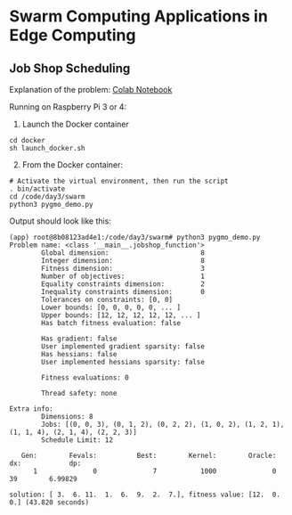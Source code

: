# Swarm Computing Applications in Edge Computing

## Job Shop Scheduling

Explanation of the problem: [Colab Notebook](pygmo_scheduling.ipynb)

Running on Raspberry Pi 3 or 4:
1. Launch the Docker container 
```
cd docker
sh launch_docker.sh
```

2. From the Docker container:
```
# Activate the virtual environment, then run the script
. bin/activate
cd /code/day3/swarm
python3 pygmo_demo.py
```

Output should look like this:
```
(app) root@8b08123ad4e1:/code/day3/swarm# python3 pygmo_demo.py
Problem name: <class '__main__.jobshop_function'>
        Global dimension:                       8
        Integer dimension:                      8
        Fitness dimension:                      3
        Number of objectives:                   1
        Equality constraints dimension:         2
        Inequality constraints dimension:       0
        Tolerances on constraints: [0, 0]
        Lower bounds: [0, 0, 0, 0, 0, ... ]
        Upper bounds: [12, 12, 12, 12, 12, ... ]
        Has batch fitness evaluation: false

        Has gradient: false
        User implemented gradient sparsity: false
        Has hessians: false
        User implemented hessians sparsity: false

        Fitness evaluations: 0

        Thread safety: none

Extra info:
        Dimensions: 8
        Jobs: [(0, 0, 3), (0, 1, 2), (0, 2, 2), (1, 0, 2), (1, 2, 1), (1, 1, 4), (2, 1, 4), (2, 2, 3)] 
        Schedule Limit: 12

   Gen:        Fevals:          Best:        Kernel:        Oracle:            dx:            dp:
      1              0              7           1000              0             39        6.99829

solution: [ 3.  6. 11.  1.  6.  9.  2.  7.], fitness value: [12.  0.  0.] (43.820 seconds)
```
